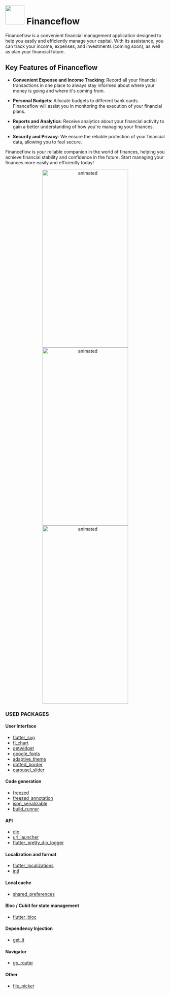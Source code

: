 <h1><img src="https://media.tenor.com/nJDAgh_80UMAAAAi/nabung-investasi.gif" width="60" /> Financeflow</h1>

Financeflow is a convenient financial management application designed to help you easily and efficiently manage your capital. With its assistance, you can track your income, expenses, and investments (coming soon), as well as plan your financial future.

## Key Features of Financeflow

- **Convenient Expense and Income Tracking**: Record all your financial transactions in one place to always stay informed about where your money is going and where it's coming from.

- **Personal Budgets**: Allocate budgets to different bank cards. Financeflow will assist you in monitoring the execution of your financial plans.

- **Reports and Analytics**: Receive analytics about your financial activity to gain a better understanding of how you're managing your finances.

- **Security and Privacy**: We ensure the reliable protection of your financial data, allowing you to feel secure.

Financeflow is your reliable companion in the world of finances, helping you achieve financial stability and confidence in the future. Start managing your finances more easily and efficiently today!



<p align="center">
  <img src="https://github.com/nvsces/finance-app/assets/91376345/c0f51dd4-8d02-4b12-a7c7-d751295c6cd3.gif" alt="animated" width="270" height="560" />
  <img src="https://github.com/nvsces/finance-app/assets/91376345/9fa53f06-d241-4c9f-a3ee-8ccaedafc3c9.gif" alt="animated" width="270" height="560" />
  <img src="https://github.com/nvsces/finance-app/assets/91376345/9e7fa492-4304-4c3e-a5d7-c4920cf434d4.gif" alt="animated" width="270" height="560" />
</p>





<h3>USED PACKAGES</h3>

  #### User Interface
  * [flutter_svg](https://pub.dev/packages/flutter_svg)
  * [fl_chart](https://pub.dev/packages/fl_chart)
  * [getwidget](https://pub.dev/packages/getwidget)
  * [google_fonts](https://pub.dev/packages/google_fonts)
  * [adaptive_theme](https://pub.dev/packages/adaptive_theme)
  * [dotted_border](https://pub.dev/packages/dotted_border)
  * [carousel_slider](https://pub.dev/packages/carousel_slider)


  #### Code generation
  * [freezed](https://pub.dev/packages/freezed)
  * [freezed_annotation](https://pub.dev/packages/freezed_annotation)
  * [json_serializable](https://pub.dev/packages/json_serializable)
  * [build_runner](https://pub.dev/packages/build_runner)

  #### API
  * [dio](https://pub.dev/packages/dio)
  * [url_launcher](https://pub.dev/packages/url_launcher)
  * [flutter_pretty_dio_logger](https://pub.dev/packages/flutter_pretty_dio_logger)

  #### Localization and format
  * [flutter_localizations](https://pub.dev/packages/flutter_localizations)
  * [intl](https://pub.dev/packages/intl)

  #### Local cache
  * [shared_preferences](https://pub.dev/packages/shared_preferences)

  #### Bloc / Cubit for state management
  * [flutter_bloc](https://pub.dev/packages/flutter_bloc)

  #### Dependency Injection
  * [get_it](https://pub.dev/packages/get_it)

  #### Navigator
  * [go_router](https://pub.dev/packages/go_router)

  #### Other
  * [file_picker](https://pub.dev/packages/file_picker)


